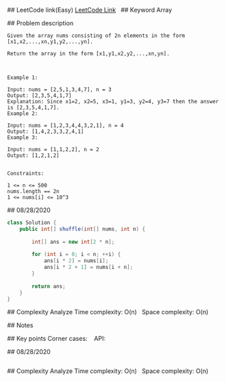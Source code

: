 ## LeetCode link(Easy)
[LeetCode Link](https://leetcode.com/problems/shuffle-the-array/)
 
## Keyword
Array

## Problem description
```
Given the array nums consisting of 2n elements in the form [x1,x2,...,xn,y1,y2,...,yn].

Return the array in the form [x1,y1,x2,y2,...,xn,yn].

 

Example 1:

Input: nums = [2,5,1,3,4,7], n = 3
Output: [2,3,5,4,1,7] 
Explanation: Since x1=2, x2=5, x3=1, y1=3, y2=4, y3=7 then the answer is [2,3,5,4,1,7].
Example 2:

Input: nums = [1,2,3,4,4,3,2,1], n = 4
Output: [1,4,2,3,3,2,4,1]
Example 3:

Input: nums = [1,1,2,2], n = 2
Output: [1,2,1,2]
 

Constraints:

1 <= n <= 500
nums.length == 2n
1 <= nums[i] <= 10^3
```
## 08/28/2020
```java
class Solution {
    public int[] shuffle(int[] nums, int n) {
        
        int[] ans = new int[2 * n];
        
        for (int i = 0; i < n; ++i) {
            ans[i * 2] = nums[i]; 
            ans[i * 2 + 1] = nums[i + n];
        }
        
        return ans;
    }
}
```

## Complexity Analyze
Time complexity: O(n)  
Space complexity: O(n)

## Notes
  

## Key points
Corner cases:   
API:

## 08/28/2020
```java


```

## Complexity Analyze
Time complexity: O(n)  
Space complexity: O(n)